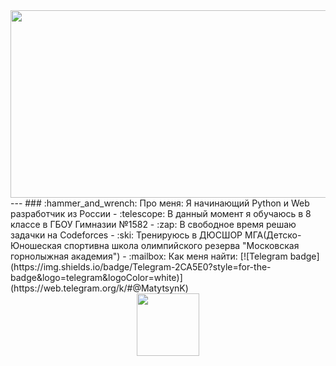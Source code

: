<div align="center">
  <img src="https://media.giphy.com/media/dWesBcTLavkZuG35MI/giphy.gif" width="600" height="300"/>
</div>
---
### :hammer_and_wrench: Про меня: 
Я начинающий Python и Web разработчик из России
- :telescope: В данный момент я обучаюсь в 8 классе в ГБОУ Гимназии №1582
- :zap: В свободное время решаю задачки на Codeforces
- :ski: Тренируюсь в ДЮСШОР МГА(Детско-Юношеская спортивна школа олимпийского резерва "Московская горнолыжная академия")
- :mailbox: Как меня найти: [![Telegram badge](https://img.shields.io/badge/Telegram-2CA5E0?style=for-the-badge&logo=telegram&logoColor=white)](https://web.telegram.org/k/#@MatytsynK)


<div id="header" align="center">
  <img src="https://media.giphy.com/media/M9gbBd9nbDrOTu1Mqx/giphy.gif" width="100"/>
</div>
